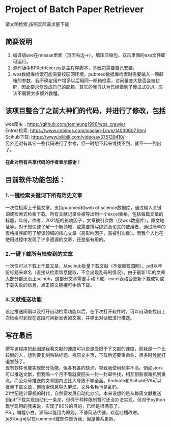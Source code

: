 # Project of Batch Paper Retriever
请文明检索,按照实际需求量下载
## 简要说明
1. 编译版exe在release里面（页面右边→），解压压缩包，双击里面的exe文件即可运行。<br>
2. 源码版中BPRetriever.py是主程序脚本，基础包需要自己安装。<br>
3. wos数据库检索可能需要校园网环境。pubmed数据库检索时需要输入一项邮箱的参数，我不确定用户增多以后用同一邮箱检索，访问量变大是否会被封IP，因此要求修改成自己的邮箱。其它的我自认为已经做到了傻瓜式GUI，应该不需要太多额外教程。
## 该项目整合了之前大神们的代码，并进行了修改，包括<br>
wos爬虫：https://github.com/tomleung1996/wos_crawler<br>
Entrez检索: https://www.cnblogs.com/xiaolan-Lin/p/14030607.html<br>
Scihub下载: https://www.bilibili.com/video/av375139410/<br>
另外还对有其它一些代码进行了参考，但一时想不起来或找不到，就不一一列出了。<br>
#### 在此对所有共享代码的作者表示感谢！
## 目前软件功能包括：
### 1.一键检索关键词下所有历史文章
一次性检索上千篇文章，支持pubmed和web of science数据库，通过输入关键词或检索式检索下载。所有文献记录会被导出到一个excel表格，包括每篇文章的标题，年份，作者，2021版的影响因子，文章被引次数（仅wos数据库），原文地址等。对于想快速了解一个新领域，或需要撰写综述及论文的使用者，通过简单的表格排序即可了解该领域的核心文章（高影响因子，高被引次数）。而我个人也在使用过程中发现了许多遗漏的文章，还是挺有用的。
### 2.一键下载所有检索到的文章
一次性可以下载上千篇文章，从scihub批量下载文献（不依赖校园网），pdf以年份标题来命名（直接从检索信息提取，不会出现乱码的情况）。由于最新1年的文章大部分都还没上scihub，这部分文章需要手动下载，excel表格会更新下载成功或下载失败的信息，点击原文链接可手动下载。
### 3.文献推送功能
设定推送间隔以及打开自动检索功能以后，在下次打开软件时，可以自动查找自上次检索时到现在这段时间新发表的文献，并弹出对话框进行推送。
## 写在最后
撰写该程序的起因是我看文献的速度可以说是受限于下文献的速度，而我是一个比较懒的人，想到要复制粘贴标题，找原文主页，下载后还要重命名，很多时候就打退堂鼓了。<br>
现有软件也能实现部分功能，但各有各的缺点，导致我使用频率不高。例如stork可以推送文献，但我隔一个月不看就要回头一封一封邮件找，相互割裂很难抓到重点。而公众号推送的文章国内占比大导致不够全面。Endnote和ScihubEVA可以批量下载文章，但检索信息导入麻烦，文件名称也是乱码。<br>
21世纪是计算机的时代，自然要发展自动化办公。本来设想的是从每周文献推送到pdf下载实现自动化一条龙，但碍于种种限制暂时还没办法实现。但对于python现学现用的我来说，实现了80%的目的，已经是很满意了。<br>
PS.，编程小白，源码以能用为原则，不够简洁优雅，欢迎吐槽改进。<br>
另外bug可以在comment或邮件告诉我，但是佛系更新。<br>
